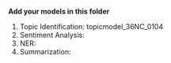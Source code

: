 **Add your models in this folder**

1. Topic Identification: topicmodel_36NC_0104
2. Sentiment Analysis:
3. NER:
4. Summarization: 

